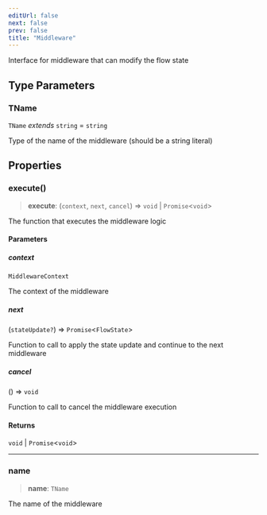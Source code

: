 ```yaml
---
editUrl: false
next: false
prev: false
title: "Middleware"
---
```


Interface for middleware that can modify the flow state

## Type Parameters

### TName

`TName` *extends* `string` = `string`

Type of the name of the middleware (should be a string literal)

## Properties

### execute()

> **execute**: (`context`, `next`, `cancel`) => `void` \| `Promise`\<`void`\>

The function that executes the middleware logic

#### Parameters

##### context

`MiddlewareContext`

The context of the middleware

##### next

(`stateUpdate?`) => `Promise`\<`FlowState`\>

Function to call to apply the state update and continue to the next middleware

##### cancel

() => `void`

Function to call to cancel the middleware execution

#### Returns

`void` \| `Promise`\<`void`\>

***

### name

> **name**: `TName`

The name of the middleware
